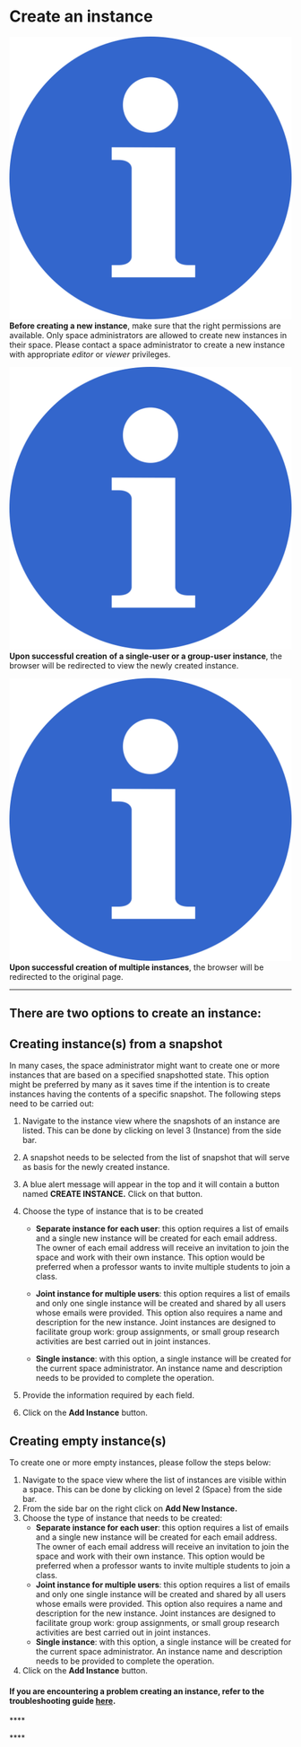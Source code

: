 # Create an instance

![](../.gitbook/assets/info_simple.svg.png)**Before creating a new instance**, make sure that the right permissions are available. Only space administrators are allowed to create new instances in their space. Please contact a space administrator to create a new instance with appropriate _editor_ or _viewer_ privileges.

![](../.gitbook/assets/info_simple.svg.png)**Upon successful creation** **of a single-user or a group-user instance**, the browser will be redirected to view the newly created instance.

![](../.gitbook/assets/info_simple.svg.png)**Upon successful creation of multiple instances**, the browser will be redirected to the original page.  
****

## **There are two options to create an instance:**

## **Creating instance\(s\) from a snapshot**

In many cases, the space administrator might want to create one or more instances that are based on a specified snapshotted state. This option might be preferred by many as it saves time if the intention is to create instances having the contents of a specific snapshot. The following steps need to be carried out:

1. Navigate to the instance view where the snapshots of an instance are listed. This can be done by clicking on level 3 \(Instance\) from the side bar. 
2. A snapshot needs to be selected from the list of snapshot that will serve as basis for the newly created instance. 
3. A blue alert message will appear in the top and it will contain a button named **CREATE INSTANCE.** Click on that button. 
4. Choose the type of instance that is to be created  


   * **Separate instance for each user**: this option requires a list of emails and a single new instance will be created for each email address. The owner of each email address will receive an invitation to join the space and work with their own instance. This option would be preferred when a professor wants to invite multiple students to join a class.



   * **Joint instance for multiple users**: this option requires a list of emails and only one single instance will be created and shared by all users whose emails were provided. This option also requires a name and description for the new instance. Joint instances are designed to facilitate group work: group assignments, or small group research activities are best carried out in joint instances. 



   * **Single instance**: with this option, a single instance will be created for the current space administrator. An instance name and description needs to be provided to complete the operation.

  

5. Provide the information required by each field. 
6. Click on the **Add Instance** button.

## **Creating empty instance\(s\)**

To create one or more empty instances, please follow the steps below:

1. Navigate to the space view where the list of instances are visible within a space. This can be done by clicking on level 2 \(Space\) from the side bar. 
2. From the side bar on the right click on **Add New Instance.** 
3. Choose the type of instance that needs to be created: 
   * **Separate instance for each user**: this option requires a list of emails and a single new instance will be created for each email address. The owner of each email address will receive an invitation to join the space and work with their own instance. This option would be preferred when a professor wants to invite multiple students to join a class. 
   * **Joint instance for multiple users**: this option requires a list of emails and only one single instance will be created and shared by all users whose emails were provided. This option also requires a name and description for the new instance. Joint instances are designed to facilitate group work: group assignments, or small group research activities are best carried out in joint instances.  
   * **Single instance**: with this option, a single instance will be created for the current space administrator. An instance name and description needs to be provided to complete the operation. 
4. Click on the **Add Instance** button.



#### If you are encountering a problem creating an instance, refer to the troubleshooting guide [here](../troubleshooting/authorization-issues/cannot-create-an-instance.md).

\*\*\*\*

\*\*\*\*

